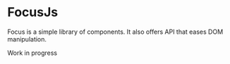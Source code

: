 # FocusJs
Focus is a simple library of components.
It also offers API that eases DOM manipulation.

Work in progress
